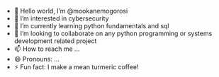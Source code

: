 - 👋 Hello world, I’m @mookanemogorosi
- 👀 I’m interested in cybersecurity
- 🌱 I’m currently learning python fundamentals and sql 
- 💞️ I’m looking to collaborate on any python programming or systems development related project
- 📫 How to reach me ...
- 😄 Pronouns: ...
- ⚡ Fun fact: I make a mean turmeric coffee!

<!---
mookanemogorosi/mookanemogorosi is a ✨ special ✨ repository because its `README.md` (this file) appears on your GitHub profile.
You can click the Preview link to take a look at your changes.
--->
